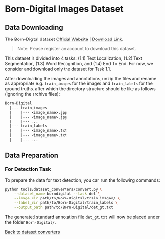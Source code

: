 # Born-Digital Images Dataset


## Data Downloading

The Born-Digital dataset [Official Website](https://rrc.cvc.uab.es/?ch=1) | [Download Link](https://rrc.cvc.uab.es/?ch=1&com=downloads). 

> Note: Please register an account to download this dataset.

This dataset is divided into 4 tasks: (1.1) Text Localization, (1.2) Text Segmentation, (1.3) Word Recognition, and  (1.4) End To End.  For now, we consider and download only the dataset for Task 1.1.

After downloading the images and annotations, unzip the files and rename as appropriate e.g. `train_images` for the images and `train_labels` for the ground truths, after which the directory structure should be like as follows (ignoring the archive files):
```txt
Born-Digital
  |--- train_images
  |    |--- <image_name>.jpg
  |    |--- <image_name>.jpg
  |    |--- ...
  |--- train_labels
  |    |--- <image_name>.txt
  |    |--- <image_name>.txt
  |    |--- ...
```

## Data Preparation

### For Detection Task

To prepare the data for text detection, you can run the following commands:

```bash
python tools/dataset_converters/convert.py \
    --dataset_name borndigital --task det \
    --image_dir path/to/Born-Digital/train_images/ \
    --label_dir path/to/Born-Digital/train_labels \
    --output_path path/to/Born-Digital/det_gt.txt
```

The generated standard annotation file `det_gt.txt` will now be placed under the folder `Born-Digital/`.

[Back to dataset converters](converters.md)
